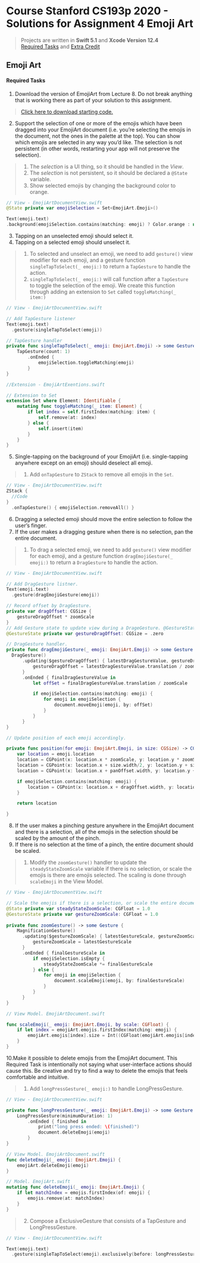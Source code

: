 # Course Stanford CS193p 2020 - Solutions for Assignment 4 Emoji Art
> 
> Projects are written in **Swift 5.1** and **Xcode Version 12.4**<br>
> [Required Tasks](#Required-Tasks) and [Extra Credit](#Extra-Credit)

## Emoji Art 
#### Required Tasks

1. Download the version of EmojiArt from Lecture 8. Do not break anything that is
working there as part of your solution to this assignment. 
>[Click here to download starting code.](https://web.stanford.edu/class/cs193p/Spring2020/EmojiArtL8.zip)

2. Support the selection of one or more of the emojis which have been dragged into
your EmojiArt document (i.e. you’re selecting the emojis in the document, not the ones
in the palette at the top). You can show which emojis are selected in any way you’d
like. The selection is not persistent (in other words, restarting your app will not
preserve the selection).
>1. The *selection* is a UI thing, so it should be handled in the *View*.
>2. The *selection* is not persistent, so it should be declared a `@State` variable.
>3. Show selected emojis by changing the background color to orange.
```swift
// View - EmojiArtDocumentView.swift
@State private var emojiSelection = Set<EmojiArt.Emoji>()

Text(emoji.text)
.background(emojiSelection.contains(matching: emoji) ? Color.orange : nil)
```
3. Tapping on an unselected emoji should select it. 
4. Tapping on a selected emoji should unselect it. 
> 1. To selected and unselect an emoji, we need to add `gesture()` view modifier for each emoji, and a gesture function `singleTapToSelect(_ emoji:)` to return a `TapGesture` to handle the action.
>2. `singleTapToSelect(_ emoji:)` will call function after a `TapGesture` to toggle the selection of the emoji. We create this function through adding an extension to `Set` called `toggleMatching(_ item:)`
```swift
// View - EmojiArtDocumentView.swift

// Add TapGesture listener
Text(emoji.text)
  .gesture(singleTapToSelect(emoji))

// TapGesture handler
private func singleTapToSelect(_ emoji: EmojiArt.Emoji) -> some Gesture {
    TapGesture(count: 1)
        .onEnded {
            emojiSelection.toggleMatching(emoji)
        }
}

//Extension - EmojiArtExentions.swift

// Extension to Set
extension Set where Element: Identifiable {
    mutating func toggleMatching(_ item: Element) {
        if let index = self.firstIndex(matching: item) {
            self.remove(at: index)
        } else {
            self.insert(item)
        }
    }
}
```
5. Single-tapping on the background of your EmojiArt (i.e. single-tapping anywhere
except on an emoji) should deselect all emoji. 
> 1. Add `onTapGesture` to `ZStack` to remove all emojis in the `Set`.
```swift
// View - EmojiArtDocumentView.swift
ZStack {
  //Code
}
  .onTapGesture() { emojiSelection.removeAll() }
```
6. Dragging a selected emoji should move the entire selection to follow the user’s finger. 
7. If the user makes a dragging gesture when there is no selection, pan the entire
document. 
>1. To drag a selected emoji, we need to add `gesture()` view modifier for each emoji, and a gesture function `dragEmojiGesture(_ emoji:)` to return a `DragGesture` to handle the action. 
```swift
// View - EmojiArtDocumentView.swift

// Add DragGesture listner.
Text(emoji.text)
  .gesture(dragEmojiGesture(emoji))

// Record offset by DragGesture.
private var dragOffset: CGSize {
    gestureDragOffset * zoomScale
}
// Add Gesture state to update view during a DrageGesture. @GestureState will always return to the startValue set here after the event.
@GestureState private var gestureDragOffset: CGSize = .zero

// DragGesture handler.
private func dragEmojiGesture(_ emoji: EmojiArt.Emoji) -> some Gesture {
  DragGesture()
      .updating($gestureDragOffset) { latestDragGestureValue, gestureDragOffset, transaction in
          gestureDragOffset = latestDragGestureValue.translation / zoomScale
      }
      .onEnded { finalDragGestureValue in
          let offSet = finalDragGestureValue.translation / zoomScale

          if emojiSelection.contains(matching: emoji) {
              for emoji in emojiSelection {
                  document.moveEmoji(emoji, by: offSet)
              }
          } 
      }
}

// Update position of each emoji accordingly.

private func position(for emoji: EmojiArt.Emoji, in size: CGSize) -> CGPoint  {
    var location = emoji.location
    location = CGPoint(x: location.x * zoomScale, y: location.y * zoomScale)
    location = CGPoint(x: location.x + size.width/2, y: location.y + size.height/2)
    location = CGPoint(x: location.x + panOffset.width, y: location.y + panOffset.height)

    if emojiSelection.contains(matching: emoji) {
        location = CGPoint(x: location.x + dragOffset.width, y: location.y + dragOffset.height)
    }

    return location

}
```
8. If the user makes a pinching gesture anywhere in the EmojiArt document and there is
a selection, all of the emojis in the selection should be scaled by the amount of the
pinch. 
9. If there is no selection at the time of a pinch, the entire document should be scaled. 
> 1. Modify the `zoomGesture()` handler to update the `steadyStateZoomScale` variable if there is no selection, or scale the emojis is there are emojis selected. The scaling is done through `scaleEmoji` in the View Model.
```swift
// View - EmojiArtDocumentView.swift

// Scale the emojis if there is a selection, or scale the entire document is there is not selection.
@State private var steadyStateZoomScale: CGFloat = 1.0
@GestureState private var gestureZoomScale: CGFloat = 1.0
    
private func zoomGesture() -> some Gesture {
    MagnificationGesture()
      .updating($gestureZoomScale) { latestGestureScale, gestureZoomScale, transaction in
          gestureZoomScale = latestGestureScale
      }
      .onEnded { finalGestureScale in
          if emojiSelection.isEmpty {
              steadyStateZoomScale *= finalGestureScale
          } else {
              for emoji in emojiSelection {
                  document.scaleEmoji(emoji, by: finalGestureScale)
              }
          }
      }
}

// View Model. EmojiArtDocument.swift

func scaleEmoji(_ emoji: EmojiArt.Emoji, by scale: CGFloat) {
    if let index = emojiArt.emojis.firstIndex(matching: emoji) {
        emojiArt.emojis[index].size = Int((CGFloat(emojiArt.emojis[index].size) * scale).rounded(.toNearestOrEven))
    }
}
```
10.Make it possible to delete emojis from the EmojiArt document. This Required Task is
intentionally not saying what user-interface actions should cause this. Be creative and
try to find a way to delete the emojis that feels comfortable and intuitive. 
>1. Add `longPressGesture(_ emoji:)` to handle LongPressGesture.
```swift
// View - EmojiArtDocumentView.swift

private func longPressGesture(_ emoji: EmojiArt.Emoji) -> some Gesture {
    LongPressGesture(minimumDuration: 1)
        .onEnded { finished in
            print("long press ended: \(finished)")
            document.deleteEmoji(emoji)
        }
}

// View Model. EmojiArtDocument.swift
func deleteEmoji(_ emoji: EmojiArt.Emoji) {
    emojiArt.deleteEmoji(emoji)
}

// Model. EmojiArt.swift
mutating func deleteEmoji(_ emoji: EmojiArt.Emoji) {
    if let matchIndex = emojis.firstIndex(of: emoji) {
        emojis.remove(at: matchIndex)
    }
}

```
>2. Compose a ExclusiveGesture that consists of a TapGesture and LongPressGesture. 
```swift
// View - EmojiArtDocumentView.swift

Text(emoji.text)
  .gesture(singleTapToSelect(emoji).exclusively(before: longPressGesture(emoji)))
```
